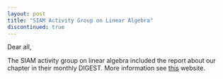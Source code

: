```yaml
---
layout: post
title: "SIAM Activity Group on Linear Algebra"
discontinued: true
---
```


Dear all,

The SIAM activity group on linear algebra included the report about our
chapter in their monthly DIGEST. More information see [this] website.


[this]: http://siags.siam.org/siagla//2016/03/07/digest.html

